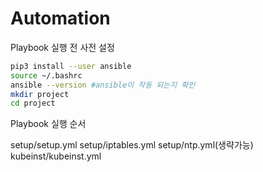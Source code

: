 # Automation
Playbook 실행 전 사전 설정

```bash
pip3 install --user ansible
source ~/.bashrc
ansible --version #ansible이 작동 되는지 확인
mkdir project
cd project
```

Playbook 실행 순서

setup/setup.yml
setup/iptables.yml
setup/ntp.yml(생략가능)
kubeinst/kubeinst.yml
